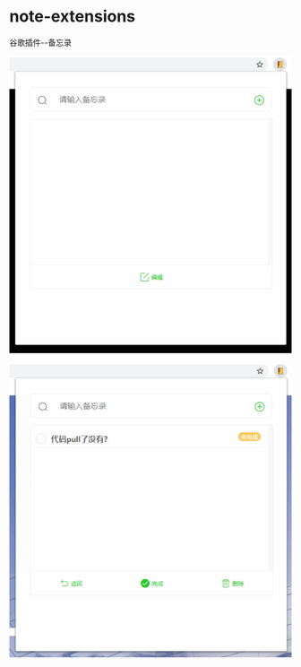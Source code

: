 # note-extensions
谷歌插件--备忘录



![1](https://github.com/greatWeber/note-extensions/blob/master/images/reame/1.png)


![2](https://github.com/greatWeber/note-extensions/blob/master/images/reame/2.png)
